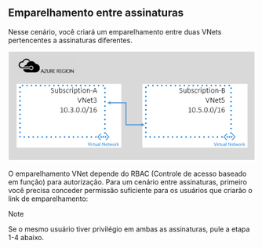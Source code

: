 ## Emparelhamento entre assinaturas
Nesse cenário, você criará um emparelhamento entre duas VNets pertencentes a assinaturas diferentes.

![cenário entre assinaturas](./media/virtual-networks-create-vnetpeering-scenario-crosssub-include/figure01.PNG)

O emparelhamento VNet depende do RBAC (Controle de acesso baseado em função) para autorização. Para um cenário entre assinaturas, primeiro você precisa conceder permissão suficiente para os usuários que criarão o link de emparelhamento:

> [!NOTE]
> Se o mesmo usuário tiver privilégio em ambas as assinaturas, pule a etapa 1-4 abaixo.
> 
> 

<!---HONumber=AcomDC_0921_2016-->